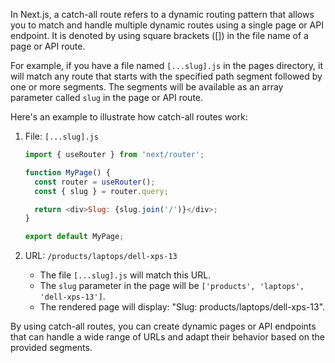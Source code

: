 
In Next.js, a catch-all route refers to a dynamic routing pattern that allows you to match and handle multiple dynamic routes using a single page or API endpoint. It is denoted by using square brackets ([]) in the file name of a page or API route.

For example, if you have a file named `[...slug].js` in the pages directory, it will match any route that starts with the specified path segment followed by one or more segments. The segments will be available as an array parameter called `slug` in the page or API route.

Here's an example to illustrate how catch-all routes work:

1. File: `[...slug].js`
   ```javascript
   import { useRouter } from 'next/router';

   function MyPage() {
     const router = useRouter();
     const { slug } = router.query;

     return <div>Slug: {slug.join('/')}</div>;
   }

   export default MyPage;
   ```

2. URL: `/products/laptops/dell-xps-13`
   - The file `[...slug].js` will match this URL.
   - The `slug` parameter in the page will be `['products', 'laptops', 'dell-xps-13']`.
   - The rendered page will display: "Slug: products/laptops/dell-xps-13".

By using catch-all routes, you can create dynamic pages or API endpoints that can handle a wide range of URLs and adapt their behavior based on the provided segments.
